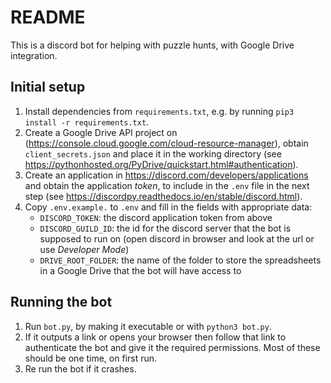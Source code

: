 # README #

This is a discord bot for helping with puzzle hunts, with Google Drive integration.

## Initial setup ##
1. Install dependencies from `requirements.txt`, e.g. by running `pip3 install -r requirements.txt`.
1. Create a Google Drive API project on (https://console.cloud.google.com/cloud-resource-manager), 
   obtain `client_secrets.json` and place it in the working directory 
   (see https://pythonhosted.org/PyDrive/quickstart.html#authentication).
1. Create an application in https://discord.com/developers/applications and obtain the application *token*, 
   to include in the `.env` file in the next step
   (see https://discordpy.readthedocs.io/en/stable/discord.html).
1. Copy `.env.example.` to `.env` and fill in the fields with appropriate data:
    * `DISCORD_TOKEN`: the discord application token from above
    * `DISCORD_GUILD_ID`: the id for the discord server that the bot is supposed to run on 
      (open discord in browser and look at the url or use *Developer Mode*)
    * `DRIVE_ROOT_FOLDER`: the name of the folder to store the spreadsheets in a Google Drive 
      that the bot will have access to

## Running the bot ##
1. Run `bot.py`, by making it executable or with `python3 bot.py`.
1. If it outputs a link or opens your browser then follow that link to authenticate the bot 
   and give it the required permissions. Most of these should be one time, on first run.
1. Re run the bot if it crashes.